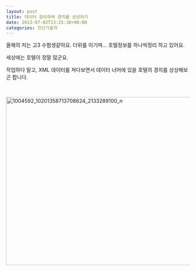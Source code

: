 ```yaml
---
layout: post
title: 데이터 정리하며 경치를 상상하기
date: 2013-07-02T13:25:30+00:00
categories: 전산기술자
---
```

올해의 저는 고3 수험생같아요. 더위를 이기며... 호텔정보를 하나씩정리 하고 있어요.

세상에는 호텔이 정말 많군요.

작업하다 말고, XML 데이터를 쳐다보면서 데이터 너머에 있을 호텔의 경치를 상상해보곤 합니다.

&nbsp;

<a href="http://jinto.pe.kr/wp-content/uploads/2013/07/1004592_10201358713708624_2133289100_n.jpg"><img class="alignnone  wp-image-3504" alt="1004592_10201358713708624_2133289100_n" src="http://jinto.pe.kr/wp-content/uploads/2013/07/1004592_10201358713708624_2133289100_n.jpg" width="614" height="461" /></a>

